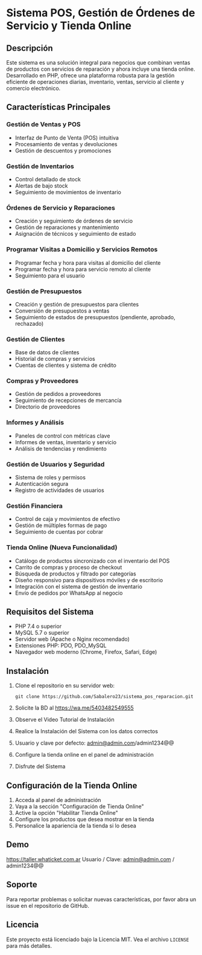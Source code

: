 # Sistema POS, Gestión de Órdenes de Servicio y Tienda Online

## Descripción
Este sistema es una solución integral para negocios que combinan ventas de productos con servicios de reparación y ahora incluye una tienda online. Desarrollado en PHP, ofrece una plataforma robusta para la gestión eficiente de operaciones diarias, inventario, ventas, servicio al cliente y comercio electrónico.

## Características Principales

### Gestión de Ventas y POS
- Interfaz de Punto de Venta (POS) intuitiva
- Procesamiento de ventas y devoluciones
- Gestión de descuentos y promociones

### Gestión de Inventarios
- Control detallado de stock
- Alertas de bajo stock
- Seguimiento de movimientos de inventario

### Órdenes de Servicio y Reparaciones
- Creación y seguimiento de órdenes de servicio
- Gestión de reparaciones y mantenimiento
- Asignación de técnicos y seguimiento de estado

### Programar Visitas a Domicilio y Servicios Remotos
- Programar fecha y hora para visitas al domicilio del cliente
- Programar fecha y hora para servicio remoto al cliente
- Seguimiento para el usuario

### Gestión de Presupuestos
- Creación y gestión de presupuestos para clientes
- Conversión de presupuestos a ventas
- Seguimiento de estados de presupuestos (pendiente, aprobado, rechazado)

### Gestión de Clientes
- Base de datos de clientes
- Historial de compras y servicios
- Cuentas de clientes y sistema de crédito

### Compras y Proveedores
- Gestión de pedidos a proveedores
- Seguimiento de recepciones de mercancía
- Directorio de proveedores

### Informes y Análisis
- Paneles de control con métricas clave
- Informes de ventas, inventario y servicio
- Análisis de tendencias y rendimiento

### Gestión de Usuarios y Seguridad
- Sistema de roles y permisos
- Autenticación segura
- Registro de actividades de usuarios

### Gestión Financiera
- Control de caja y movimientos de efectivo
- Gestión de múltiples formas de pago
- Seguimiento de cuentas por cobrar

### Tienda Online (Nueva Funcionalidad)
- Catálogo de productos sincronizado con el inventario del POS
- Carrito de compras y proceso de checkout
- Búsqueda de productos y filtrado por categorías
- Diseño responsivo para dispositivos móviles y de escritorio
- Integración con el sistema de gestión de inventario
- Envío de pedidos por WhatsApp al negocio

## Requisitos del Sistema

- PHP 7.4 o superior
- MySQL 5.7 o superior
- Servidor web (Apache o Nginx recomendado)
- Extensiones PHP: PDO, PDO_MySQL
- Navegador web moderno (Chrome, Firefox, Safari, Edge)

## Instalación

1. Clone el repositorio en su servidor web:
   ```
   git clone https://github.com/Sabalero23/sistema_pos_reparacion.git
   ```
2. Solicite la BD al https://wa.me/5403482549555

3. Observe el Video Tutorial de Instalación

4. Realice la Instalación del Sistema con los datos correctos

5. Usuario y clave por defecto: admin@admin.com/admin1234@@

6. Configure la tienda online en el panel de administración

7. Disfrute del Sistema

## Configuración de la Tienda Online

1. Acceda al panel de administración
2. Vaya a la sección "Configuración de Tienda Online"
3. Active la opción "Habilitar Tienda Online"
4. Configure los productos que desea mostrar en la tienda
5. Personalice la apariencia de la tienda si lo desea

## Demo
https://taller.whaticket.com.ar
Usuario / Clave: admin@admin.com / admin1234@@

## Soporte

Para reportar problemas o solicitar nuevas características, por favor abra un issue en el repositorio de GitHub.

## Licencia

Este proyecto está licenciado bajo la Licencia MIT. Vea el archivo `LICENSE` para más detalles.

